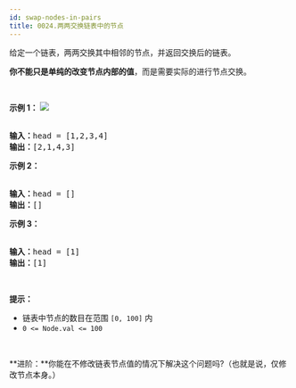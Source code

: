 ```yaml
---
id: swap-nodes-in-pairs
title: 0024.两两交换链表中的节点
---
```

给定一个链表，两两交换其中相邻的节点，并返回交换后的链表。

**你不能只是单纯的改变节点内部的值**，而是需要实际的进行节点交换。

 

**示例 1：**
![](https://assets.leetcode.com/uploads/2020/10/03/swap_ex1.jpg)

<pre><br/><strong>输入：</strong>head = [1,2,3,4]<br/><strong>输出：</strong>[2,1,4,3]<br/></pre>

**示例 2：**


<pre><br/><strong>输入：</strong>head = []<br/><strong>输出：</strong>[]<br/></pre>

**示例 3：**


<pre><br/><strong>输入：</strong>head = [1]<br/><strong>输出：</strong>[1]<br/></pre>

 

**提示：**


- 链表中节点的数目在范围 <code>[0, 100]</code> 内
- <code>0 &lt;= Node.val &lt;= 100</code>

 

**进阶：**你能在不修改链表节点值的情况下解决这个问题吗?（也就是说，仅修改节点本身。）
